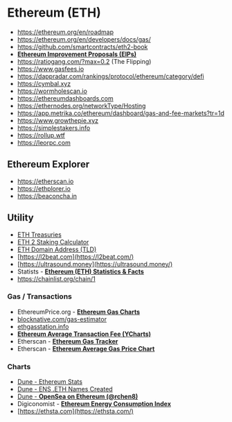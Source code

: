 # Ethereum (ETH)

- https://ethereum.org/en/roadmap
- https://ethereum.org/en/developers/docs/gas/
- https://github.com/smartcontracts/eth2-book
- [**Ethereum Improvement Proposals (EIPs)**](https://github.com/ethereum/EIPs)
- https://ratiogang.com/?max=0.2 (The Flipping)
- https://www.gasfees.io
- https://dappradar.com/rankings/protocol/ethereum/category/defi
- https://cymbal.xyz
- https://wormholescan.io
- https://ethereumdashboards.com
- https://ethernodes.org/networkType/Hosting
- https://app.metrika.co/ethereum/dashboard/gas-and-fee-markets?tr=1d
- https://www.growthepie.xyz
- https://simplestakers.info
- https://rollup.wtf
- https://leorpc.com

## Ethereum Explorer

- https://etherscan.io
- https://ethplorer.io
- https://beaconcha.in

## Utility

- [ETH Treasuries](https://ethtreasuries.pory.app/)
- [ETH 2 Staking Calculator](https://ethereumprice.org/eth-2-calculator/)
- [ETH Domain Address (TLD)](https://app.ens.domains/)
- [https://l2beat.com](https://l2beat.com/)
- [https://ultrasound.money](https://ultrasound.money/)
- Statists - [**Ethereum (ETH) Statistics & Facts**](https://www.statista.com/topics/8807/ethereum-eth/)
- https://chainlist.org/chain/1

### Gas / Transactions

- EthereumPrice.org - **[Ethereum Gas Charts](https://ethereumprice.org/gas/)**
- [blocknative.com/gas-estimator](https://www.blocknative.com/gas-estimator)
- [ethgasstation.info](https://ethgasstation.info/)
- [**Ethereum Average Transaction Fee (YCharts)**](https://ycharts.com/indicators/ethereum_average_transaction_fee)
- Etherscan - [**Ethereum Gas Tracker**](https://etherscan.io/gastracker)
- Etherscan - [**Ethereum Average Gas Price Chart**](https://etherscan.io/chart/gasprice)

### Charts

- [Dune - Ethereum Stats](https://dune.xyz/k06a/ethereum-stats)
- [Dune - ENS .ETH Names Created](https://dune.xyz/queries/1896)
- [Dune - **OpenSea on Ethereum (@rchen8)**](https://dune.xyz/rchen8/opensea)
- Digiconomist - [**Ethereum Energy Consumption Index**](https://digiconomist.net/ethereum-energy-consumption)
- [https://ethsta.com](https://ethsta.com/)
